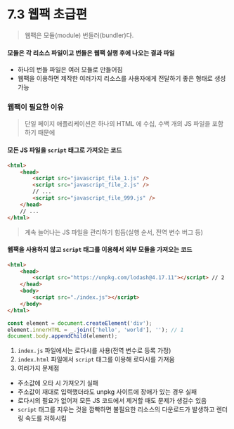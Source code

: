 # 7.3 웹팩 초급편
> 웹팩은 모듈(module) 번들러(bundler)다.

#### 모듈은 각 리소스 파일이고 번들은 웹팩 실행 후에 나오는 결과 파일

- 하나의 번들 파일은 여러 모듈로 만들어짐
- 웹팩을 이용하면 제작한 여러가지 리소스를 사용자에게 전달하기 좋은 형태로 생성 가능

### 웹팩이 필요한 이유
> 단일 페이지 애플리케이션은 하나의 HTML 에 수십, 수백 개의 JS 파일을 포함하기 때문에

#### 모든 JS 파일을 `script` 태그로 가져오는 코드
```html
<html>
    <head>
        <script src="javascript_file_1.js" />
        <script src="javascript_file_2.js" />
        // ...
        <script src="javascript_file_999.js" />
    </head>
    // ...
</html>
```

> 계속 늘어나는 JS 파일을 관리하기 힘듬(실행 순서, 전역 변수 버그 등)

#### 웹팩을 사용하지 않고 `script` 태그를 이용해서 외부 모듈을 가져오는 코드
```html
<html>
    <head>
        <script src="https://unpkg.com/lodash@4.17.11"></script> // 2
    </head>
    <body>
        <script src="./index.js"></script>
    </body>
</html>
```
```js
const element = document.createElement('div');
element.innerHTML = _.join(['hello', 'world'], ''); // 1
document.body.appendChild(element);
```

1) `index.js` 파일에서는 로다시를 사용(전역 변수로 등록 가정)
2) `index.html` 파일에서 `script` 태그를 이용해 로다시를 가져옴
3) 여러가지 문제점
- 주소값에 오타 시 가져오기 실패
- 주소값이 재대로 입력했더라도 unpkg 사이트에 장애가 있는 경우 실패
- 로다시의 필요가 없어져 모든 JS 코드에서 제거할 때도 문제가 생길수 있음
- `script` 태그를 지우는 것을 깜빡하면 불필요한 리소스의 다운로드가 발생하고 렌더링 속도를 저하시킴

